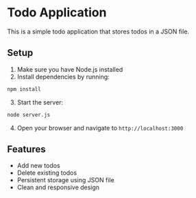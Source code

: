 # Todo Application

This is a simple todo application that stores todos in a JSON file.

## Setup

1. Make sure you have Node.js installed
2. Install dependencies by running:
```bash
npm install
```

3. Start the server:
```bash
node server.js
```

4. Open your browser and navigate to `http://localhost:3000`

## Features

- Add new todos
- Delete existing todos
- Persistent storage using JSON file
- Clean and responsive design